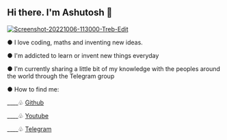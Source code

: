 <h2>Hi there. I'm Ashutosh 👋</h2>
<a href="https://abtp2.github.io/personal-portfolio"><img src="https://i.ibb.co/n1GG2YB/Screenshot-20221006-113000-Treb-Edit.jpg" alt="Screenshot-20221006-113000-Treb-Edit" border="0" /></a>


<div>
<p><span>●</span> I love coding, maths and inventing new ideas.</p>
<p><span>●</span> I'm addicted to learn or invent new things everyday</p>
<p><span>●</span> I'm currently sharing a little bit of my knowledge with the peoples around the world through the Telegram group</p>
<p><span>●</span> How to find me:</p>
<p>____<span>♧</span> <a href="https://github.com/abtp2">Github</a></p>
<p>____<span>♧</span> <a href="https://youtube.com/channel/UCLoiTyWe84H8BoKE_19qTIA">Youtube</a></p>
<p>____<span>♧</span> <a href="https://t.me/Technical_Web">Telegram</a></p>
</div>





